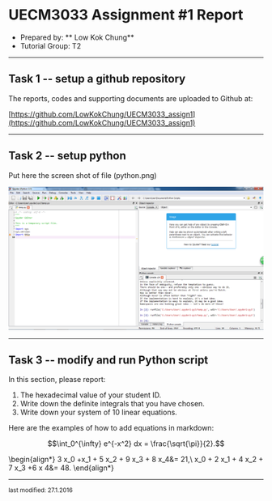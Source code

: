UECM3033 Assignment #1 Report
========================================================

- Prepared by: ** Low Kok Chung**
- Tutorial Group: T2

--------------------------------------------------------

## Task 1 -- setup a github repository

The reports, codes and supporting documents are uploaded to Github at: 

[https://github.com/LowKokChung/UECM3033_assign1](https://github.com/LowKokChung/UECM3033_assign1)


---------------------------------------------------------

## Task 2 -- setup python

Put here the screen shot of file (python.png)

![python.png](python.png)


------------------------------------------------------------

## Task 3 -- modify and run Python script

In this section, please report:

1. The hexadecimal value of your student ID.
2. Write down the definite integrals that you have chosen.
3. Write down your system of 10 linear equations.

Here are the examples of how to add equations in markdown:

$$\int_0^{\infty} e^{-x^2} dx = \frac{\sqrt{\pi}}{2}.$$

\begin{align*}
3 x_0 +x_1 + 5 x_2 + 9 x_3 + 8 x_4&= 21,\\
x_0 + 2 x_1 + 4 x_2 + 7 x_3 +6 x 4&= 48.
\end{align*}

-----------------------------------

<sup>last modified: 27.1.2016</sup>
